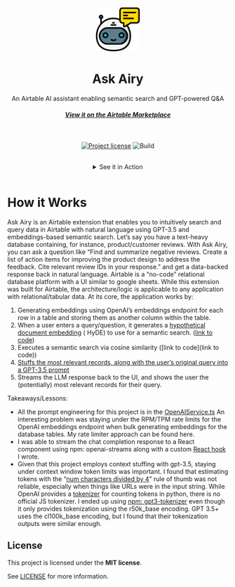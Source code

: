 <h1 align="center">
  <a href="https://github.com/Zakinator123/ask-airy">
  <img src="assets/airy.svg" alt="Magnifying Glass" width="100" height="100">
  </a>
</h1>
<div align="center">
  <h1>Ask Airy</h1>
An Airtable AI assistant enabling semantic search and GPT-powered Q&A
  <br />
<h5><a href="https://airtable.com/marketplace/blkZopiKHI4kLDmfq/ask-airy" target="_blank">View it on the Airtable Marketplace</a></h5>
<div align="center">
<br />

[![Project license](https://img.shields.io/github/license/Zakinator123/ask-airy.svg?style=flat-square)](LICENSE)
![Build](https://github.com/Zakinator123/ask-airy/actions/workflows/build.yml/badge.svg)


<br/>
<details>
<summary>See it in Action</summary>
<img src="./assets/screenshots/compressed-demo-gif.gif">
<img src="./assets/screenshots/product-reviews.png" title="Home Page" width="100%">
<img src="./assets/screenshots/books-with-search-results.png" title="Login Page" width="100%"> 
</details>

</div>
<br/>
</div>

# How it Works

Ask Airy is an Airtable extension that enables you to intuitively search and query data in Airtable with natural
language using GPT-3.5 and
embeddings-based semantic search.
Let’s say you have a text-heavy database containing, for instance, product/customer reviews. With Ask Airy, you can ask
a question like
“Find and summarize negative reviews. Create a list of action items for improving the product design to address the
feedback.
Cite relevant review IDs in your response.” and get a data-backed response back in natural language.
Airtable is a “no-code” relational database platform with a UI similar to google sheets. While this extension was built
for Airtable, the
architecture/logic is applicable to any application with relational/tabular data.
At its core, the application works by:

1. Generating embeddings using OpenAI’s embeddings endpoint for each row in a table and storing them as another column
   within the
   table.
2. When a user enters a query/question, it generates
   a [hypothetical document embedding](https://wfhbrian.com/revolutionizing-search-how-hypothetical-document-embeddings-hyde-can-save-time-and-increase-productivity/) (
   HyDE) to use for a semantic
   search. ([link to
   code](https://github.com/Zakinator123/ask-airy/blob/main/src/services/OpenAIService.ts#L69))
3. Executes a semantic search via cosine similarity ([link to code](link to code))
4. [Stuffs the most relevant records, along with the user’s original query into a GPT-3.5 prompt](https://github.com/Zakinator123/ask-airy/blob/159dc4e074cf99b5eb856d7c2d6aa01266ee23ee/src/services/OpenAIService.ts#LL115C28-L115C28)
5. Streams the LLM response back to the UI, and shows the user the (potentially) most relevant records for their query.

Takeaways/Lessons:

- All the prompt engineering for this project is in
  the [OpenAIService.ts](https://github.com/Zakinator123/ask-airy/blob/main/src/services/OpenAIService.ts)
  An interesting problem was staying under the RPM/TPM rate limits for the OpenAI embeddings endpoint when bulk
  generating
  embeddings for the database tables. My rate limiter approach can be found here.
- I was able to stream the chat completion response to a React component using npm: openai-streams along with a custom
  [React hook](https://github.com/Zakinator123/ask-airy/blob/main/src/utils/UseReadableStream.ts) I wrote.
- Given that this project employs context stuffing with gpt-3.5, staying under context window token limits was
  important.
  I found that
  estimating tokens with the “[num characters divided by 4](https://platform.openai.com/docs/introduction/tokens)” rule
  of thumb was not reliable, especially when things like
  URLs were in the
  input string. While OpenAI provides a [tokenizer](https://github.com/openai/tiktoken/blob/main/README.md) for counting
  tokens in python, there is no official JS tokenizer.
  I ended up using [npm: gpt3-tokenizer](https://www.npmjs.com/package/gpt3-tokenizer) even though it only provides
  tokenization using the r50k_base encoding. GPT 3.5+
  uses the
  cl100k_base encoding, but I found that their tokenization outputs were similar enough.

## License

This project is licensed under the **MIT license**.

See [LICENSE](LICENSE) for more information.